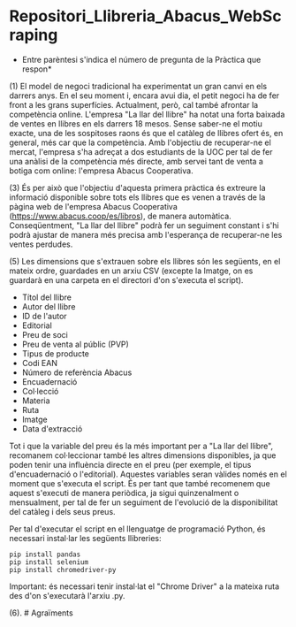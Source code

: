 # Repositori_Llibreria_Abacus_WebScraping

* Entre parèntesi s'indica el número de pregunta de la Pràctica que respon*

(1) El model de negoci tradicional ha experimentat un gran canvi en els darrers anys. En el seu moment i, encara avui dia, el petit negoci ha de fer front a les grans superfícies. Actualment, però, cal també afrontar la competència online. 
L'empresa "La llar del llibre" ha notat una forta baixada de ventes en llibres en els darrers 18 mesos. Sense saber-ne el motiu exacte, una de les sospitoses raons és que el catàleg de llibres ofert és, en general, més car que la competència. Amb l'objectiu de recuperar-ne el mercat, l'empresa s'ha adreçat a dos estudiants de la UOC per tal de fer una anàlisi de la competència més directe, amb servei tant de venta a botiga com online: l'empresa Abacus Cooperativa. 

(3) És per això que l'objectiu d'aquesta primera pràctica és extreure la informació disponible sobre tots els llibres que es venen a través de la pàgina web de l'empresa Abacus Cooperativa (https://www.abacus.coop/es/libros), de manera automàtica. Conseqüentment, "La llar del llibre" podrà fer un seguiment constant i s'hi podrà ajustar de manera més precisa amb l'esperança de recuperar-ne les ventes perdudes. 

(5) Les dimensions que s'extrauen sobre els llibres són les següents, en el mateix ordre, guardades en un arxiu CSV (excepte la Imatge, on es guardarà en una carpeta en el directori d'on s'executa el script). 
- Títol del llibre
- Autor del llibre
- ID de l'autor
- Editorial
- Preu de soci
- Preu de venta al públic (PVP)
- Tipus de producte
- Codi EAN
- Número de referència Abacus
- Encuadernació
- Col·lecció
- Materia
- Ruta
- Imatge
- Data d'extracció

Tot i que la variable del preu és la més important per a "La llar del llibre", recomanem col·leccionar també les altres dimensions disponibles, ja que poden tenir una influència directe en el preu (per exemple, el tipus d'encuadernació o l'editorial). 
Aquestes variables seran vàlides només en el moment que s'executa el script. És per tant que també recomenem que aquest s'executi de manera periòdica, ja sigui quinzenalment o mensualment, per tal de fer un seguiment de l'evolució de la disponibilitat del catàleg i dels seus preus. 

Per tal d'executar el script en el llenguatge de programació Python, és necessari instal·lar les següents llibreries:

```
pip install pandas
pip install selenium
pip install chromedriver-py
```
Important: és necessari tenir instal·lat el "Chrome Driver" a la mateixa ruta des d'on s'executarà l'arxiu .py. 

(6). # Agraïments
